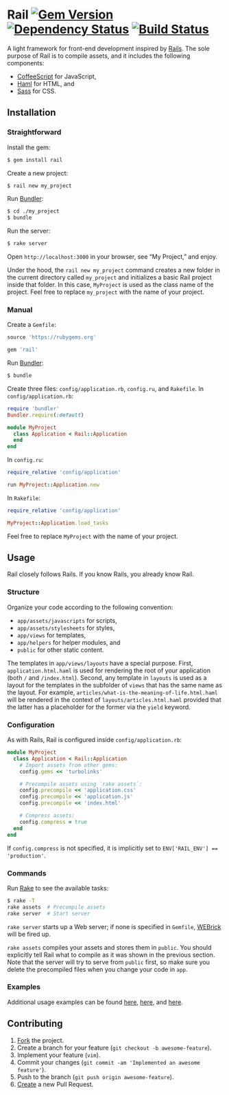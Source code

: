# Rail [![Gem Version](https://badge.fury.io/rb/rail.svg)](http://badge.fury.io/rb/rail) [![Dependency Status](https://gemnasium.com/IvanUkhov/rail.svg)](https://gemnasium.com/IvanUkhov/rail) [![Build Status](https://travis-ci.org/IvanUkhov/rail.svg?branch=master)](https://travis-ci.org/IvanUkhov/rail)

A light framework for front-end development inspired by
[Rails](http://rubyonrails.org/). The sole purpose of Rail is to compile
assets, and it includes the following components:

* [CoffeeScript](http://coffeescript.org/) for JavaScript,
* [Haml](http://haml.info/) for HTML, and
* [Sass](http://sass-lang.com/) for CSS.

## Installation

### Straightforward

Install the gem:

```bash
$ gem install rail
```

Create a new project:

```bash
$ rail new my_project
```

Run [Bundler](http://bundler.io/):

```bash
$ cd ./my_project
$ bundle
```

Run the server:

```bash
$ rake server
```

Open `http://localhost:3000` in your browser, see “My Project,” and enjoy.

Under the hood, the `rail new my_project` command creates a new folder in the
current directory called `my_project` and initializes a basic Rail project
inside that folder. In this case, `MyProject` is used as the class name of
the project. Feel free to replace `my_project` with the name of your project.

### Manual

Create a `Gemfile`:

```ruby
source 'https://rubygems.org'

gem 'rail'
```

Run [Bundler](http://bundler.io/):

```bash
$ bundle
```

Create three files: `config/application.rb`, `config.ru`, and `Rakefile`.
In `config/application.rb`:

```ruby
require 'bundler'
Bundler.require(:default)

module MyProject
  class Application < Rail::Application
  end
end
```

In `config.ru`:

```ruby
require_relative 'config/application'

run MyProject::Application.new
```

In `Rakefile`:

```ruby
require_relative 'config/application'

MyProject::Application.load_tasks
```

Feel free to replace `MyProject` with the name of your project.

## Usage

Rail closely follows Rails. If you know Rails, you already know Rail.

### Structure

Organize your code according to the following convention:

* `app/assets/javascripts` for scripts,
* `app/assets/stylesheets` for styles,
* `app/views` for templates,
* `app/helpers` for helper modules, and
* `public` for other static content.

The templates in `app/views/layouts` have a special purpose. First,
`application.html.haml` is used for rendering the root of your application
(both `/` and `/index.html`). Second, any template in `layouts` is used as
a layout for the templates in the subfolder of `views` that has the same name
as the layout. For example, `articles/what-is-the-meaning-of-life.html.haml`
will be rendered in the context of `layouts/articles.html.haml` provided
that the latter has a placeholder for the former via the `yield` keyword.

### Configuration

As with Rails, Rail is configured inside `config/application.rb`:

```ruby
module MyProject
  class Application < Rail::Application
    # Import assets from other gems:
    config.gems << 'turbolinks'

    # Precompile assets using `rake assets`:
    config.precompile << 'application.css'
    config.precompile << 'application.js'
    config.precompile << 'index.html'

    # Compress assets:
    config.compress = true
  end
end
```

If `config.compress` is not specified, it is implicitly set to
`ENV['RAIL_ENV'] == 'production'`.

### Commands

Run [Rake](https://github.com/jimweirich/rake) to see the available tasks:

```bash
$ rake -T
rake assets  # Precompile assets
rake server  # Start server
```

`rake server` starts up a Web server; if none is specified in `Gemfile`,
[WEBrick](http://ruby-doc.org/stdlib-2.1.2/libdoc/webrick/rdoc/WEBrick.html)
will be fired up.

`rake assets` compiles your assets and stores them in `public`. You should
explicitly tell Rail what to compile as it was shown in the previous section.
Note that the server will try to serve from `public` first, so make sure you
delete the precompiled files when you change your code in `app`.

### Examples

Additional usage examples can be found
[here](https://github.com/IvanUkhov/opentype-works),
[here](https://github.com/IvanUkhov/photography), and
[here](https://github.com/IvanUkhov/liu-profile).

## Contributing

1. [Fork](https://help.github.com/articles/fork-a-repo) the project.
2. Create a branch for your feature (`git checkout -b awesome-feature`).
3. Implement your feature (`vim`).
4. Commit your changes (`git commit -am 'Implemented an awesome feature'`).
5. Push to the branch (`git push origin awesome-feature`).
6. [Create](https://help.github.com/articles/creating-a-pull-request)
   a new Pull Request.
